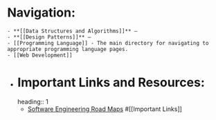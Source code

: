 # Navigation:
	- **[[Data Structures and Algorithms]]** –
	- **[[Design Patterns]]** –
	- [[Programming Language]] - The main directory for navigating to appropriate programming language pages.
	- [[Web Development]]
- # Important Links and Resources:
  heading:: 1
	- [Software Engineering Road Maps](https://roadmap.sh/) #[[Important Links]]